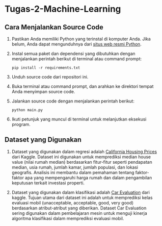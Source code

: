 # Tugas-2-Machine-Learning

## Cara Menjalankan Source Code

1. Pastikan Anda memiliki Python yang terinstal di komputer Anda. Jika belum, Anda dapat mengunduhnya dari [situs web resmi Python](https://www.python.org/).

2. Instal semua paket dan dependensi yang dibutuhkan dengan menjalankan perintah berikut di terminal atau command prompt:

    ```
    pip install -r requirements.txt
    ```

3. Unduh source code dari repositori ini.

4. Buka terminal atau command prompt, dan arahkan ke direktori tempat Anda menyimpan source code.

5. Jalankan source code dengan menjalankan perintah berikut:

    ```
    python main.py
    ```

6. Ikuti petunjuk yang muncul di terminal untuk melanjutkan eksekusi program.

## Dataset yang Digunakan

1. Dataset yang digunakan dalam regresi adalah [California Housing Prices](https://www.kaggle.com/camnugent/california-housing-prices) dari Kaggle. Dataset ini digunakan untuk memprediksi median house value (nilai rumah median) berdasarkan fitur-fitur seperti pendapatan median, usia rumah, jumlah kamar, jumlah populasi, dan lokasi geografis. Analisis ini membantu dalam pemahaman tentang faktor-faktor apa yang mempengaruhi harga rumah dan dalam pengambilan keputusan terkait investasi properti.


2. Dataset yang digunakan dalam klasifikasi adalah [Car Evaluation](https://www.kaggle.com/datasets/elikplim/car-evaluation-data-set) dari kaggle. Tujuan utama dari dataset ini adalah untuk memprediksi kelas evaluasi mobil (unacceptable, acceptable, good, very good) berdasarkan atribut-atribut yang diberikan. Dataset Car Evaluation sering digunakan dalam pembelajaran mesin untuk menguji kinerja algoritma klasifikasi dalam memprediksi evaluasi mobil.

